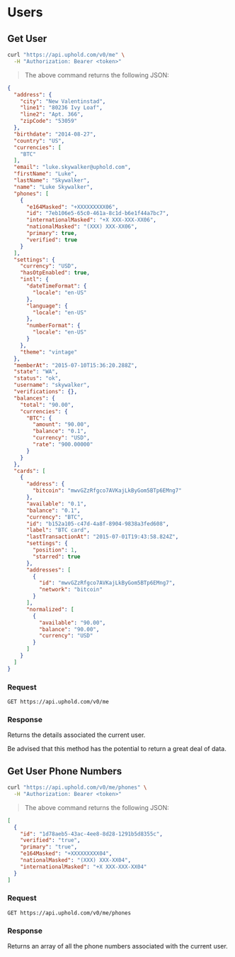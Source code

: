 # Users

## Get User

```bash
curl "https://api.uphold.com/v0/me" \
  -H "Authorization: Bearer <token>"
```

> The above command returns the following JSON:

```json
{
  "address": {
    "city": "New Valentinstad",
    "line1": "80236 Ivy Loaf",
    "line2": "Apt. 366",
    "zipCode": "53059"
  },
  "birthdate": "2014-08-27",
  "country": "US",
  "currencies": [
    "BTC"
  ],
  "email": "luke.skywalker@uphold.com",
  "firstName": "Luke",
  "lastName": "Skywalker",
  "name": "Luke Skywalker",
  "phones": [
    {
      "e164Masked": "+XXXXXXXXX06",
      "id": "7eb106e5-65c0-461a-8c1d-b6e1f44a7bc7",
      "internationalMasked": "+X XXX-XXX-XX06",
      "nationalMasked": "(XXX) XXX-XX06",
      "primary": true,
      "verified": true
    }
  ],
  "settings": {
    "currency": "USD",
    "hasOtpEnabled": true,
    "intl": {
      "dateTimeFormat": {
        "locale": "en-US"
      },
      "language": {
        "locale": "en-US"
      },
      "numberFormat": {
        "locale": "en-US"
      }
    },
    "theme": "vintage"
  },
  "memberAt": "2015-07-10T15:36:20.288Z",
  "state": "WA",
  "status": "ok",
  "username": "skywalker",
  "verifications": {},
  "balances": {
    "total": "90.00",
    "currencies": {
      "BTC": {
        "amount": "90.00",
        "balance": "0.1",
        "currency": "USD",
        "rate": "900.00000"
      }
    }
  },
  "cards": [
    {
      "address": {
        "bitcoin": "mwvGZzRfgco7AVKajLkByGom5BTp6EMng7"
      },
      "available": "0.1",
      "balance": "0.1",
      "currency": "BTC",
      "id": "b152a105-c47d-4a8f-8904-9838a3fed608",
      "label": "BTC card",
      "lastTransactionAt": "2015-07-01T19:43:58.824Z",
      "settings": {
        "position": 1,
        "starred": true
      },
      "addresses": [
        {
          "id": "mwvGZzRfgco7AVKajLkByGom5BTp6EMng7",
          "network": "bitcoin"
        }
      ],
      "normalized": [
        {
          "available": "90.00",
          "balance": "90.00",
          "currency": "USD"
        }
      ]
    }
  ]
}
```

### Request

`GET https://api.uphold.com/v0/me`

### Response

Returns the details associated the current user.

<aside class="notice">Be advised that this method has the potential to return a great deal of data.</aside>

## Get User Phone Numbers

```bash
curl "https://api.uphold.com/v0/me/phones" \
  -H "Authorization: Bearer <token>"
```

> The above command returns the following JSON:

```json
[
  {
    "id": "1d78aeb5-43ac-4ee8-8d28-1291b5d8355c",
    "verified": "true",
    "primary": "true",
    "e164Masked": "+XXXXXXXXX04",
    "nationalMasked": "(XXX) XXX-XX04",
    "internationalMasked": "+X XXX-XXX-XX04"
  }
]
```

### Request

`GET https://api.uphold.com/v0/me/phones`

### Response

Returns an array of all the phone numbers associated with the current user.
